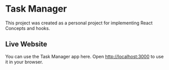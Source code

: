 # Task Manager

This project was created as a personal project for implementing React Concepts and hooks.

## Live Website

You can use the Task Manager app here.
Open [http://localhost:3000](http://localhost:3000) to use it in your browser.
